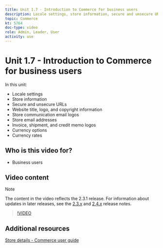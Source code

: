 ```yaml
---
title: Unit 1.7 - Introduction to Commerce for business users
description: Locale settings, store information, secure and unsecure URLs, website title, logo, copyright information, communication email logos, store email addresses, currency options, and currency rates
topic: Commerce
kt: 5764
doc-type: video
role: Admin, Leader, User
activity: use
---
```


# Unit 1.7 - Introduction to Commerce for business users

In this unit:

- Locale settings
- Store information
- Secure and unsecure URLs
- Website title, logo, and copyright information
- Store communication email logos 
- Store email addresses
- Invoice, shipment, and credit memo logos
- Currency options
- Currency rates

## Who is this video for?

- Business users

## Video content

>[!NOTE]
>
>The content in the video reflects the 2.3.1 release. For information about updates in later releases, see the [ 2.3.x](https://devdocs.magento.com/guides/v2.3/release-notes/bk-release-notes.html) and [2.4.x](https://devdocs.magento.com/guides/v2.4/release-notes/bk-release-notes.html) release notes.

>[!VIDEO](https://video.tv.adobe.com/v/35949?quality=12&learn=on)

## Additional resources

[Store details - Commerce user guide](https://docs.magento.com/user-guide/stores/store-details.html)
